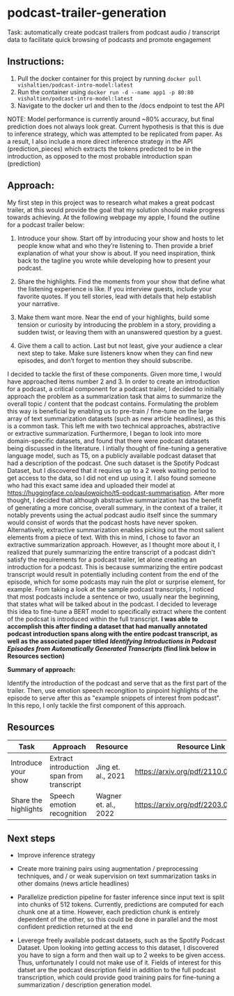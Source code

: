 # podcast-trailer-generation
Task: automatically create podcast trailers from podcast audio / transcript data to facilitate quick browsing of podcasts and promote engagement

## Instructions:
1. Pull the docker container for this project by running `docker pull vishaltien/podcast-intro-model:latest`
2. Run the container using `docker run -d --name app1 -p 80:80 vishaltien/podcast-intro-model:latest`
3. Navigate to the docker url and then to the /docs endpoint to test the API

NOTE: Model performance is currently around ~80% accuracy, but final prediction does not always look great. Current hypothesis is that this is due to inference strategy, which was attempted to be replicated from paper. As a result, I also include a more direct inference strategy in the API (prediction_pieces) which extracts the tokens predicted to be in the introduction, as opposed to the most probable introduction span (prediction)

## Approach:

My first step in this project was to research what makes a great podcast trailer, at this would provide the goal that my solution should make progress towards achieving. At the following webpage my apple, I found the outline for a podcast trailer below:

1. Introduce your show.
Start off by introducing your show and hosts to let people know what and who they’re listening to. Then provide a brief explanation of what your show is about. If you need inspiration, think back to the tagline you wrote while developing how to present your podcast. 

2. Share the highlights.
Find the moments from your show that define what the listening experience is like. If you interview guests, include your favorite quotes. If you tell stories, lead with details that help establish your narrative.

3. Make them want more.
Near the end of your highlights, build some tension or curiosity by introducing the problem in a story, providing a sudden twist, or leaving them with an unanswered question by a guest.

4. Give them a call to action.
Last but not least, give your audience a clear next step to take. Make sure listeners know when they can find new episodes, and don’t forget to mention they should subscribe. 

I decided to tackle the first of these components. Given more time, I would have approached items number 2 and 3. In order to create an introduction for a podcast, a critical component for a podcast trailer, I decided to initially approach the problem as a summarization task that aims to summarize the overall topic / content that the podcast contains. Formulating the problem this way is beneficial by enabling us to pre-train / fine-tune on the large array of text summarization datasets (such as new article headlines), as this is a common task. This left me with two technical approaches, abstractive or extractive summarization. Furthermore, I began to look into more domain-specific datasets, and found that there were podcast datasets being discussed in the literature. I intially thought of fine-tuning a generative language model, such as T5, on a publicly available podcast dataset that had a description of the podcast. One such dataset is the Spotify Podcast Dataset, but I discovered that it requires up to a 2 week waiting period to get access to the data, so I did not end up using it. I also found someone who had this exact same idea and uploaded their model at https://huggingface.co/paulowoicho/t5-podcast-summarisation. After more thought, I decided that although abstractive summarization has the benefit of generating a more concise, overall summary, in the context of a trailer, it notably prevents using the actual podcast audio itself since the summary would consist of words that the podcast hosts have never spoken. Alternatively, extractive summarization enables picking out the most salient elements from a piece of text. With this in mind, I chose to favor an extractive summarization approach. However, as I thought more about it, I realized that purely summarizing the entire transcript of a podcast didn't satisfy the requirements for a podcast trailer, let alone creating an introduction for a podcast. This is because summarizing the entire podcast transcript would result in potentially including content from the end of the episode, which for some podcasts may ruin the plot or surprise element, for example. From taking a look at the sample podcast transcripts, I noticed that most podcasts include a sentence or two, usually near the beginning, that states what will be talked about in the podcast. I decided to leverage this idea to fine-tune a BERT model to specifically extract where the content of the podcsat is introduced within the full transcript. **I was able to accomplish this after finding a dataset that had manually annotated podcast introduction spans along with the entire podcast transcript, as well as the associated paper titled _Identifying Introductions in Podcast Episodes from Automatically Generated Transcripts_ (find link below in Resources section)**

**Summary of approach:**

Identify the introduction of the podcast and serve that as the first part of the trailer. Then, use emotion speech recongition to pinpoint highlights of the episode to serve after this as "example snippets of interest from podcast". In this repo, I only tackle the first component of this approach.

## Resources
| Task | Approach | Resource | Resource Link | Status |
| ---- | -------- | -------- | ------------- | ------ |
| Introduce your show | Extract introduction span from transcript | Jing et. al., 2021 | https://arxiv.org/pdf/2110.07096.pdf | Complete |
| Share the highlights | Speech emotion recognition | Wagner et. al., 2022 | https://arxiv.org/pdf/2203.07378v2.pdf | Planned (not completed) |

## Next steps

* Improve inference strategy

* Create more training pairs using augmentation / preprocessing techniques, and / or weak supervision on text summarization tasks in other domains (news article headlines)

* Parallelize prediction pipeline for faster inference since input text is split into chunks of 512 tokens. Currently, predictions are computed for each chunk one at a time. However, each prediction chunk is entirely dependent of the other, so this could be done in parallel and the most confident prediction returned at the end

* Leverege freely available podcast datasets, such as the Spotify Podcast Dataset. Upon looking into getting access to this dataset, I discovered you have to sign a form and then wait up to 2 weeks to be given access. Thus, unfortunately I could not make use of it. Fields of interest for this datset are the podcast description field in addition to the full podcast transcription, which could provide good training pairs for fine-tuning a summarization / description generation model. 